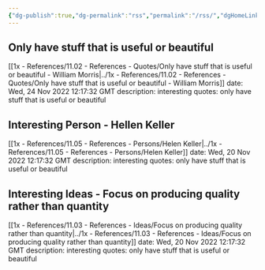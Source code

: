 ```yaml
---
{"dg-publish":true,"dg-permalink":"rss","permalink":"/rss/","dgHomeLink":true,"dgPassFrontmatter":false,"dgShowBacklinks":true,"dgShowLocalGraph":false,"dgShowInlineTitle":true}
---
```



## Only have stuff that is useful or beautiful
[[1x - References/11.02 - References - Quotes/Only have stuff that is useful or beautiful - William Morris|../1x - References/11.02 - References - Quotes/Only have stuff that is useful or beautiful - William Morris]]
date: Wed, 24 Nov 2022 12:17:32 GMT
description: interesting quotes: only have stuff that is useful or beautiful

## Interesting Person - Hellen Keller
[[1x - References/11.05 - References - Persons/Helen Keller|../1x - References/11.05 - References - Persons/Helen Keller]]
date: Wed, 20 Nov 2022 12:17:32 GMT
description: interesting quotes: only have stuff that is useful or beautiful

## Interesting Ideas - Focus on producing quality rather than quantity
[[1x - References/11.03 - References - Ideas/Focus on producing quality rather than quantity|../1x - References/11.03 - References - Ideas/Focus on producing quality rather than quantity]]
date: Wed, 20 Nov 2022 12:17:32 GMT
description: interesting quotes: only have stuff that is useful or beautiful

